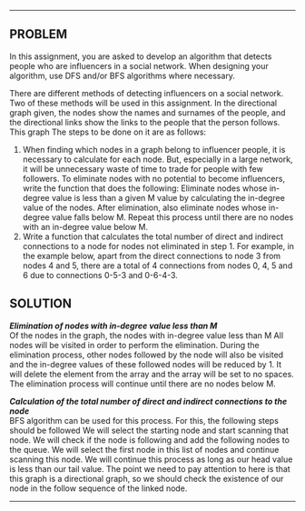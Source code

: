  <hr>
<h2> PROBLEM </h2>
In this assignment, you are asked to develop an algorithm that detects people who are influencers in a social network. When designing your algorithm, use DFS and/or BFS algorithms where necessary.

There are different methods of detecting influencers on a social network. Two of these methods will be used in this assignment. In the directional graph given, the nodes show the names and surnames of the people, and the directional links show the links to the people that the person follows. This graph
The steps to be done on it are as follows:
1. When finding which nodes in a graph belong to influencer people, it is necessary to calculate for each node. But, especially in a large network, it will be unnecessary waste of time to trade for people with few followers. To eliminate nodes with no potential to become influencers, write the function that does the following:
Eliminate nodes whose in-degree value is less than a given M value by calculating the in-degree value of the nodes. After elimination, also eliminate nodes whose in-degree value falls below M. Repeat this process until there are no nodes with an in-degree value below M.
2. Write a function that calculates the total number of direct and indirect connections to a node for nodes not eliminated in step 1. For example, in the example below, apart from the direct connections to node 3 from nodes 4 and 5, there are a total of 4 connections from nodes 0, 4, 5 and 6 due to connections 0-5-3 and 0-6-4-3.

<h2> SOLUTION </h2>
<em><strong>Elimination of nodes with in-degree value less than M</strong></em> <br>
Of the nodes in the graph, the nodes with in-degree value less than M
All nodes will be visited in order to perform the elimination. During the elimination process, other nodes followed by the node will also be visited and the in-degree values of these followed nodes will be reduced by 1.
It will delete the element from the array and the array will be set to no spaces.
The elimination process will continue until there are no nodes below M.

<em><strong>Calculation of the total number of direct and indirect connections to the node</strong></em> <br>
BFS algorithm can be used for this process. For this, the following steps should be followed
We will select the starting node and start scanning that node. We will check if the node is following and add the following nodes to the queue. We will select the first node in this list of nodes and continue scanning this node. We will continue this process as long as our head value is less than our tail value. The point we need to pay attention to here is that this graph is a directional graph, so we should check the existence of our node in the follow sequence of the linked node.
<hr>





